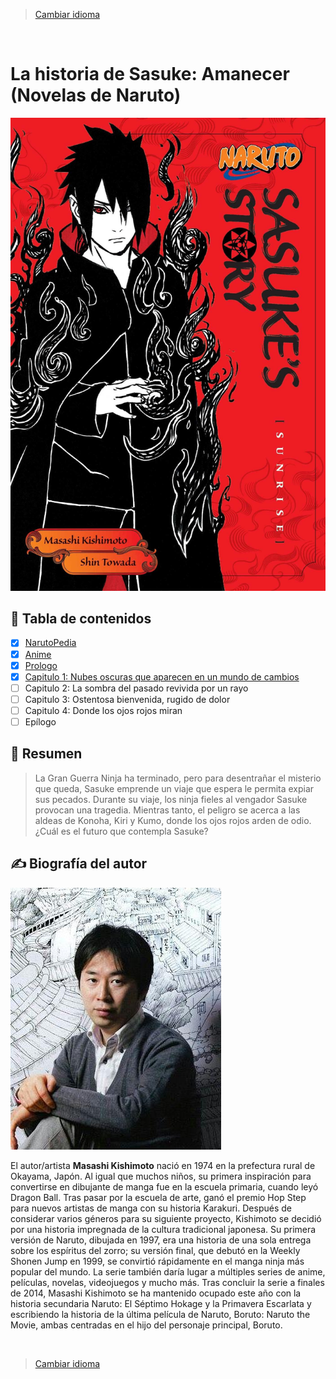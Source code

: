 > [Cambiar idioma](../../README.md#language-versions)

<br>

# La historia de Sasuke: Amanecer (Novelas de Naruto)

![Cover of Naruto: Sasuke's Story: Sunrise (Naruto Novels)](../../README/images/sasuke-story-front-cover.jpeg)  

## 🔖 Tabla de contenidos

- [x] [NarutoPedia](./es_naruto-pedia.md)
- [x] [Anime](./es_anime.md)
- [x] [Prologo](./es_prologue.md)
- [x] [Capitulo 1: Nubes oscuras que aparecen en un mundo de cambios](./es_chapter_1.md)
- [ ] Capitulo 2: La sombra del pasado revivida por un rayo
- [ ] Capitulo 3: Ostentosa bienvenida, rugido de dolor
- [ ] Capitulo 4: Donde los ojos rojos miran
- [ ] Epílogo

## 📖 Resumen

> La Gran Guerra Ninja ha terminado, pero para desentrañar el misterio que queda, Sasuke emprende un viaje que espera le permita expiar sus pecados. Durante su viaje, los ninja fieles al vengador Sasuke provocan una tragedia. Mientras tanto, el peligro se acerca a las aldeas de Konoha, Kiri y Kumo, donde los ojos rojos arden de odio. ¿Cuál es el futuro que contempla Sasuke?

## ✍️ Biografía del autor

![Masashi Kishimoto, author of Naruto: Sasuke's Story: Sunrise (Naruto Novels)](../../README/images/author-masashi-kishimoto.jpeg)  

El autor/artista **Masashi Kishimoto** nació en 1974 en la prefectura rural de Okayama, Japón. Al igual que muchos niños, su primera inspiración para convertirse en dibujante de manga fue en la escuela primaria, cuando leyó Dragon Ball. Tras pasar por la escuela de arte, ganó el premio Hop Step para nuevos artistas de manga con su historia Karakuri. Después de considerar varios géneros para su siguiente proyecto, Kishimoto se decidió por una historia impregnada de la cultura tradicional japonesa. Su primera versión de Naruto, dibujada en 1997, era una historia de una sola entrega sobre los espíritus del zorro; su versión final, que debutó en la Weekly Shonen Jump en 1999, se convirtió rápidamente en el manga ninja más popular del mundo. La serie también daría lugar a múltiples series de anime, películas, novelas, videojuegos y mucho más. Tras concluir la serie a finales de 2014, Masashi Kishimoto se ha mantenido ocupado este año con la historia secundaria Naruto: El Séptimo Hokage y la Primavera Escarlata y escribiendo la historia de la última película de Naruto, Boruto: Naruto the Movie, ambas centradas en el hijo del personaje principal, Boruto.

<br>

> [Cambiar idioma](../../README.md#language-versions)
